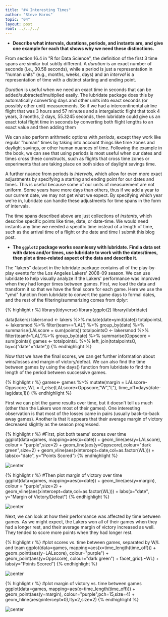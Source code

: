 ```yaml
---
title: "#4 Interesting Times"
author: "Steve Harms"
topic: "04"
layout: post
root: ../../../
---
```

- **Describe what intervals, durations, periods, and instants are, and give one example for each that shows why we need these distinctions.**

From section 16.4 in "R for Data Science", the definition of the first 3 time spans are similar but subtly different. A *duration* is an exact number of seconds (i.e., 30.58 seconds), while a period is just a representation in "human units" (e.g., months, weeks, days) and an *interval* is a representation of time with a distinct starting and ending point.

*Duration* is useful when we need an exact time in seconds that can be added/subtracted/multiplied easily. The lubridate package does this by automatically converting days and other units into exact seconds (or possibly other unit) measurements. So if we had a intercontinental airline flight that was 3 hours and 57 minutes and a intergalactic flight that took 4 years, 3 months, 2 days, 55.3245 seconds, then lubridate could give us an exact total flight time in seconds by converting both flight lengths to an exact value and then adding them

We can also perform arithmetic options with *periods*, except they work like regular "human" times by taking into account things like time zones and daylight savings, or other human nuances of time. Following the example in the book, we can see that using periods is most useful when our dates and times cross these constructs, such as flights that cross time zones or experiments that are taking place on both sides of daylight savings time.

A further nuance from periods is *intervals*, which allow for even more exact adjustments by specifying a starting and ending point for our dates and times. This is useful because some of our units of measurement are not uniform. Some years have more days than others, thus if we add a year to our current date, we may not get what we expect. By specifying which year we're in, lubridate can handle these adjustments for time spans in the form of intervals.

The time spans described above are just collections of *instants*, which describe specific points like time, date, or date-time. We would need instants any time we needed a specific time instead of a length of time, such as the arrival time of a flight or the date and time I submit this blog post.


- **The `ggplot2` package works seamlessy with lubridate. Find a data set with dates and/or times, use lubridate to work with the dates/times, then plot a time-related aspect of the data and describe it.**

The "lakers" dataset in the lubridate package contains all of the play-by-play events for the Los Angeles Lakers' 2008-09 season. We can use lubridate to help visually analyze if the Lakers' performance was improved when they had longer times between games. First, we load the data and transform it so that we have the final score for each game. Here we use the "ymd" function from lubridate to convert the game days to formal dates, and the rest of the filtering/summarizing comes from dplyr:

{% highlight r %}
library(tidyverse)
library(ggplot2)
library(lubridate)

data(lakers)
lakersmod <- lakers %>% mutate(date=ymd(date))
totalpointsL <- lakersmod %>% filter(team=='LAL') %>%  group_by(date) %>% summarise(LALscore = sum(points))
totalpointsO <- lakersmod %>% filter(team!='LAL')%>%  group_by(date) %>% summarise(Oppscore = sum(points))
games <- totalpointsL %>% left_join(totalpointsO, by=c("date"="date"))
{% endhighlight %}

Now that we have the final scores, we can get further information about wins/losses and margin of victory/defeat. We can also find the time between games by using the days() function from lubridate to find the length of the period between successive games.

{% highlight r %}
games<- games %>% mutate(margin = LALscore-Oppscore, WL = if_else(LALscore>Oppscore,"W","L"), time_off=days(date-lag(date,1)))
{% endhighlight %}

First we can plot the game results over time, but it doesn't tell us much (other than the Lakers won most of their games). One interesting observation is that most of the losses came in pairs (usually back-to-back away games). Another is that it appears that their average margin of victory decreased slightly as the season progressed.

{% highlight r %}
#First, plot both teams' scores over time
ggplot(data=games, mapping=aes(x=date)) + geom_line(aes(y=LALscore), colour = "purple",size=2) +
  geom_line(aes(y=Oppscore),colour="dark green",size=2) +
  geom_vline(aes(xintercept=date,col=as.factor(WL))) + labs(x="date", y="Points Scored")
{% endhighlight %}

![center](../figure/04/HarmsSteve/unnamed-chunk-3-1.png)

{% highlight r %}
#Then plot margin of victory over time
ggplot(data=games, mapping=aes(x=date)) + geom_line(aes(y=margin), colour = "purple",size=2) +
  geom_vline(aes(xintercept=date,col=as.factor(WL))) + labs(x="date", y="Margin of Victory/Defeat")
{% endhighlight %}

![center](../figure/04/HarmsSteve/unnamed-chunk-3-2.png)

Next, we can look at how their performance was affected by time between games. As we might expect, the Lakers won all of their games when they had a longer rest, and their average margin of victory increased as well. They tended to score more points when they had longer rest.

{% highlight r %}
#plot scores vs. time between games, separated by W/L and team
ggplot(data=games, mapping=aes(x=time_length(time_off))) + geom_point(aes(y=LALscore), colour="purple") +
  geom_point(aes(y=Oppscore), colour="dark green") + facet_grid(.~WL) + labs(y="Points Scored")
{% endhighlight %}

![center](../figure/04/HarmsSteve/unnamed-chunk-4-1.png)

{% highlight r %}
#plot margin of victory vs. time between games
ggplot(data=games, mapping=aes(x=time_length(time_off))) + geom_point(aes(y=margin), colour="purple",pch=15,size=4) + geom_hline(aes(yintercept=0),lty=2,size=2)
{% endhighlight %}

![center](../figure/04/HarmsSteve/unnamed-chunk-4-2.png)
